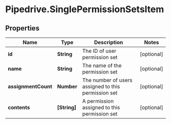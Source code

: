# Pipedrive.SinglePermissionSetsItem

## Properties

Name | Type | Description | Notes
------------ | ------------- | ------------- | -------------
**id** | **String** | The ID of user permission set | [optional] 
**name** | **String** | The name of the permission set | [optional] 
**assignmentCount** | **Number** | The number of users assigned to this permission set | [optional] 
**contents** | **[String]** | A permission assigned to this permission set | [optional] 


